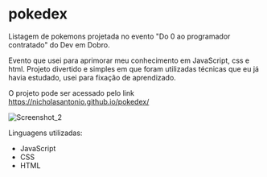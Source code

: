 # pokedex
Listagem de pokemons projetada no evento "Do 0 ao programador contratado" do Dev em Dobro.

Evento que usei para aprimorar meu conhecimento em JavaScript, css e html. Projeto divertido e simples em que foram utilizadas técnicas que eu já havia estudado, usei para fixação de aprendizado.

O projeto pode ser acessado pelo link https://nicholasantonio.github.io/pokedex/

![Screenshot_2](https://github.com/NicholasAntonio/pokedex/assets/132156803/a3d7148d-0c20-43ac-99e0-2d3b07d8e931)

Linguagens utilizadas:
<ul>
  <li>JavaScript</li>
  <li>CSS</li>
  <li>HTML</li>


